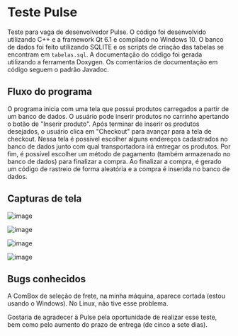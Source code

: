 # Teste Pulse
Teste para vaga de desenvolvedor Pulse. O código foi desenvolvido utilizando C++ e a framework Qt 6.1 e compilado no Windows 10. O banco de dados foi feito utilizando SQLITE e os scripts de criação das tabelas se encontram em `tabelas.sql`. A documentação do código foi gerada utilizando a ferramenta Doxygen. Os comentários de documentação em código seguem o padrão Javadoc.

## Fluxo do programa
O programa inicia com uma tela que possui produtos carregados a partir de um banco de dados. O usuário pode inserir produtos no carrinho apertando o botão de "Inserir produto". Após terminar de inserir os produtos desejados, o usuário clica em "Checkout" para avançar para a tela de checkout. Nessa tela é possível escolher alguns endereços cadastrados no banco de dados junto com qual transportadora irá entregar os produtos. Por fim, é possível escolher um método de pagamento (também armazenado no banco de dados) para finalizar a compra. Ao finalizar a compra, é gerado um código de rastreio de forma aleatória e a compra é inserida no banco de dados.

## Capturas de tela

![image](https://user-images.githubusercontent.com/24641708/130147770-ec11b76e-df9d-4918-aa02-102241c0525d.png)

![image](https://user-images.githubusercontent.com/24641708/130147810-f6b784e0-b512-40e2-a8ff-13a36b621f6e.png)

![image](https://user-images.githubusercontent.com/24641708/130147880-f401d5a2-1f27-454e-8fd1-a1a25e25b992.png)

![image](https://user-images.githubusercontent.com/24641708/130147915-8a6a38a8-35f1-40de-aa79-ad8cc3424cf8.png)

## Bugs conhecidos
A ComBox de seleção de frete, na minha máquina, aparece cortada (estou usando o Windows). No Linux, não tive esse problema. 

Gostaria de agradecer à Pulse pela oportunidade de realizar esse teste, bem como pelo aumento do prazo de entrega (de cinco a sete dias).
